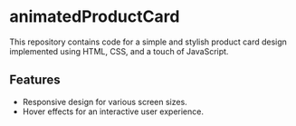 # animatedProductCard

This repository contains code for a simple and stylish product card design implemented using HTML, CSS, and a touch of JavaScript.

## Features

- Responsive design for various screen sizes.
- Hover effects for an interactive user experience.
